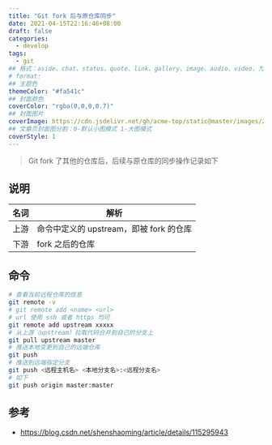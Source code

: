 ```yaml
---
title: "Git fork 后与原仓库同步"
date: 2021-04-15T22:16:46+08:00
draft: false
categories: 
  - develop
tags: 
  - git
## 格式：aside、chat、status、quote、link、gallery、image、audio、video，为空则代表标准格式
# format: 
## 主题色
themeColor: "#fa541c"
## 封面颜色
coverColor: "rgba(0,0,0,0.7)"
## 封面图片
coverImage: https://cdn.jsdelivr.net/gh/acme-top/static@master/images/2021/04/20210417211044-git-sync-forked-repo.png
## 文章页封面图分割：0-默认小图模式 1-大图模式
coverStyle: 1
---
```


<info>

> Git fork 了其他的仓库后，后续与原仓库的同步操作记录如下

</info>

## 说明

| 名词 | 解析                                    |
| ---- | --------------------------------------- |
| 上游 | 命令中定义的 upstream，即被 fork 的仓库 |
| 下游 | fork 之后的仓库                         |

## 命令

```bash
# 查看当前远程仓库的信息
git remote -v
# git remote add <name> <url>
# url 使用 ssh 或者 https 均可
git remote add upstream xxxxx
# 从上游（upstream）拉取代码合并到自己的分支上
git pull upstream master
# 推送本地变更到自己的远端仓库
git push
# 推送到远端指定分支
git push <远程主机名> <本地分支名>:<远程分支名>
# 如下
git push origin master:master
```

## 参考

- https://blog.csdn.net/shenshaoming/article/details/115295943